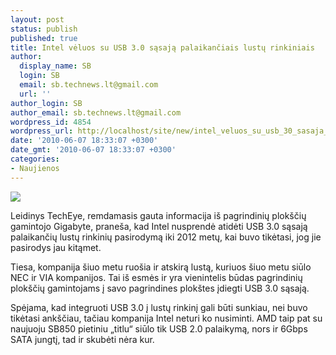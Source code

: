 ```yaml
---
layout: post
status: publish
published: true
title: Intel vėluos su USB 3.0 sąsają palaikančiais lustų rinkiniais
author:
  display_name: SB
  login: SB
  email: sb.technews.lt@gmail.com
  url: ''
author_login: SB
author_email: sb.technews.lt@gmail.com
wordpress_id: 4854
wordpress_url: http://localhost/site/new/intel_veluos_su_usb_30_sasaja_palaikanciais_lustu_rinkiniais/
date: '2010-06-07 18:33:07 +0300'
date_gmt: '2010-06-07 18:33:07 +0300'
categories:
- Naujienos
---
```

<div class="imgright"><img src="http://t3.gstatic.com/images?q=tbn:gDKvdOmURpuBSM:http://cache.gawker.com/assets/images/gizmodo/2009/09/Superspeed.jpg"  /></div>
<p>Leidinys TechEye, remdamasis gauta informacija iš pagrindinių plokščių gamintojo Gigabyte, praneša, kad Intel nusprendė atidėti USB 3.0 sąsają palaikančių lustų rinkinių pasirodymą iki 2012 metų, kai buvo tikėtasi, jog jie pasirodys jau kitąmet.</p>
<p>Tiesa, kompanija šiuo metu ruošia ir atskirą lustą, kuriuos šiuo metu siūlo NEC ir VIA kompanijos. Tai iš esmės ir yra vienintelis būdas pagrindinių plokščių gamintojams į savo pagrindines plokštes įdiegti USB 3.0 sąsają.</p>
<p>Spėjama, kad integruoti USB 3.0 į lustų rinkinį gali būti sunkiau, nei buvo tikėtasi ankščiau, tačiau kompanija Intel neturi ko nusiminti. AMD taip pat su naujuoju SB850 pietiniu „titlu“ siūlo tik USB 2.0 palaikymą, nors ir 6Gbps SATA jungtį, tad ir skubėti nėra kur.<br /></p>
